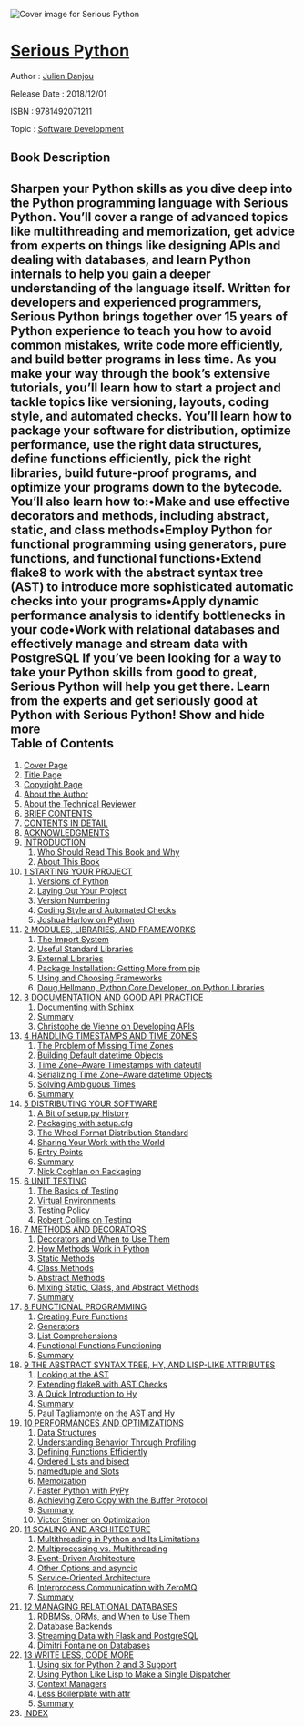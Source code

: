 ![Cover image for Serious Python](https://imgdetail.ebookreading.net/cover/cover/software_development/EB9781492071211.jpg)

[Serious Python](https://ebookreading.net/view/book/Serious+Python-EB9781492071211_1.html "Serious Python")
====================================================================================================================

Author : [Julien Danjou](https://ebookreading.net/search/author/Julien+Danjou)

Release Date : 2018/12/01

ISBN : 9781492071211

Topic : [Software Development](https://ebookreading.net/search/category/software-development)

Book Description
-----------------

 Sharpen your Python skills as you dive deep into the Python programming language with Serious Python. You’ll cover a range of advanced topics like multithreading and memorization, get advice from experts on things like designing APIs and dealing with databases, and learn Python internals to help you gain a deeper understanding of the language itself. Written for developers and experienced programmers, Serious Python brings together over 15 years of Python experience to teach you how to avoid common mistakes, write code more efficiently, and build better programs in less time.
As you make your way through the book’s extensive tutorials, you’ll learn how to start a project and tackle topics like versioning, layouts, coding style, and automated checks. You’ll learn how to package your software for distribution, optimize performance, use the right data structures, define functions efficiently, pick the right libraries, build future-proof programs, and optimize your programs down to the bytecode.
You’ll also learn how to:•Make and use effective decorators and methods, including abstract, static, and class methods•Employ Python for functional programming using generators, pure functions, and functional functions•Extend flake8 to work with the abstract syntax tree (AST) to introduce more sophisticated automatic checks into your programs•Apply dynamic performance analysis to identify bottlenecks in your code•Work with relational databases and effectively manage and stream data with PostgreSQL
If you’ve been looking for a way to take your Python skills from good to great, Serious Python will help you get there. Learn from the experts and get seriously good at Python with Serious Python!
        Show and hide more                
Table of Contents
-----------------

1. [Cover Page](https://ebookreading.net/view/book/Serious+Python-EB9781492071211_1.html)
1. [Title Page](https://ebookreading.net/view/book/Serious+Python-EB9781492071211_2.html)
1. [Copyright Page](https://ebookreading.net/view/book/Serious+Python-EB9781492071211_3.html)
1. [About the Author](https://ebookreading.net/view/book/Serious+Python-EB9781492071211_4.html)
1. [About the Technical Reviewer](https://ebookreading.net/view/book/Serious+Python-EB9781492071211_5.html)
1. [BRIEF CONTENTS](https://ebookreading.net/view/book/Serious+Python-EB9781492071211_6.html)
1. [CONTENTS IN DETAIL](https://ebookreading.net/view/book/Serious+Python-EB9781492071211_7.html)
1. [ACKNOWLEDGMENTS](https://ebookreading.net/view/book/Serious+Python-EB9781492071211_8.html#ack)
1. [INTRODUCTION](https://ebookreading.net/view/book/Serious+Python-EB9781492071211_9.html#ch00)
    1. [Who Should Read This Book and Why](https://ebookreading.net/view/book/Serious+Python-EB9781492071211_9.html#lev1sec1)
    1. [About This Book](https://ebookreading.net/view/book/Serious+Python-EB9781492071211_9.html#lev1sec2)
1. [1 STARTING YOUR PROJECT](https://ebookreading.net/view/book/Serious+Python-EB9781492071211_10.html#ch01)
    1. [Versions of Python](https://ebookreading.net/view/book/Serious+Python-EB9781492071211_10.html#lev1sec3)
    1. [Laying Out Your Project](https://ebookreading.net/view/book/Serious+Python-EB9781492071211_10.html#lev1sec4)
    1. [Version Numbering](https://ebookreading.net/view/book/Serious+Python-EB9781492071211_10.html#lev1sec5)
    1. [Coding Style and Automated Checks](https://ebookreading.net/view/book/Serious+Python-EB9781492071211_10.html#lev1sec6)
    1. [Joshua Harlow on Python](https://ebookreading.net/view/book/Serious+Python-EB9781492071211_10.html#lev1sec7)
1. [2 MODULES, LIBRARIES, AND FRAMEWORKS](https://ebookreading.net/view/book/Serious+Python-EB9781492071211_11.html#ch02)
    1. [The Import System](https://ebookreading.net/view/book/Serious+Python-EB9781492071211_11.html#lev1sec8)
    1. [Useful Standard Libraries](https://ebookreading.net/view/book/Serious+Python-EB9781492071211_11.html#lev1sec9)
    1. [External Libraries](https://ebookreading.net/view/book/Serious+Python-EB9781492071211_11.html#lev1sec10)
    1. [Package Installation: Getting More from pip](https://ebookreading.net/view/book/Serious+Python-EB9781492071211_11.html#lev1sec11)
    1. [Using and Choosing Frameworks](https://ebookreading.net/view/book/Serious+Python-EB9781492071211_11.html#lev1sec12)
    1. [Doug Hellmann, Python Core Developer, on Python Libraries](https://ebookreading.net/view/book/Serious+Python-EB9781492071211_11.html#lev1sec13)
1. [3 DOCUMENTATION AND GOOD API PRACTICE](https://ebookreading.net/view/book/Serious+Python-EB9781492071211_12.html#ch03)
    1. [Documenting with Sphinx](https://ebookreading.net/view/book/Serious+Python-EB9781492071211_12.html#lev1sec14)
    1. [Summary](https://ebookreading.net/view/book/Serious+Python-EB9781492071211_12.html#lev1sec15)
    1. [Christophe de Vienne on Developing APIs](https://ebookreading.net/view/book/Serious+Python-EB9781492071211_12.html#lev1sec16)
1. [4 HANDLING TIMESTAMPS AND TIME ZONES](https://ebookreading.net/view/book/Serious+Python-EB9781492071211_13.html#ch04)
    1. [The Problem of Missing Time Zones](https://ebookreading.net/view/book/Serious+Python-EB9781492071211_13.html#lev1sec17)
    1. [Building Default datetime Objects](https://ebookreading.net/view/book/Serious+Python-EB9781492071211_13.html#lev1sec18)
    1. [Time Zone–Aware Timestamps with dateutil](https://ebookreading.net/view/book/Serious+Python-EB9781492071211_13.html#lev1sec19)
    1. [Serializing Time Zone–Aware datetime Objects](https://ebookreading.net/view/book/Serious+Python-EB9781492071211_13.html#lev1sec20)
    1. [Solving Ambiguous Times](https://ebookreading.net/view/book/Serious+Python-EB9781492071211_13.html#lev1sec21)
    1. [Summary](https://ebookreading.net/view/book/Serious+Python-EB9781492071211_13.html#lev1sec22)
1. [5 DISTRIBUTING YOUR SOFTWARE](https://ebookreading.net/view/book/Serious+Python-EB9781492071211_14.html#ch05)
    1. [A Bit of setup.py History](https://ebookreading.net/view/book/Serious+Python-EB9781492071211_14.html#lev1sec23)
    1. [Packaging with setup.cfg](https://ebookreading.net/view/book/Serious+Python-EB9781492071211_14.html#lev1sec24)
    1. [The Wheel Format Distribution Standard](https://ebookreading.net/view/book/Serious+Python-EB9781492071211_14.html#lev1sec25)
    1. [Sharing Your Work with the World](https://ebookreading.net/view/book/Serious+Python-EB9781492071211_14.html#lev1sec26)
    1. [Entry Points](https://ebookreading.net/view/book/Serious+Python-EB9781492071211_14.html#lev1sec27)
    1. [Summary](https://ebookreading.net/view/book/Serious+Python-EB9781492071211_14.html#lev1sec28)
    1. [Nick Coghlan on Packaging](https://ebookreading.net/view/book/Serious+Python-EB9781492071211_14.html#lev1sec29)
1. [6 UNIT TESTING](https://ebookreading.net/view/book/Serious+Python-EB9781492071211_15.html#ch06)
    1. [The Basics of Testing](https://ebookreading.net/view/book/Serious+Python-EB9781492071211_15.html#lev1sec30)
    1. [Virtual Environments](https://ebookreading.net/view/book/Serious+Python-EB9781492071211_15.html#lev1sec31)
    1. [Testing Policy](https://ebookreading.net/view/book/Serious+Python-EB9781492071211_15.html#lev1sec32)
    1. [Robert Collins on Testing](https://ebookreading.net/view/book/Serious+Python-EB9781492071211_15.html#lev1sec33)
1. [7 METHODS AND DECORATORS](https://ebookreading.net/view/book/Serious+Python-EB9781492071211_16.html#ch07)
    1. [Decorators and When to Use Them](https://ebookreading.net/view/book/Serious+Python-EB9781492071211_16.html#lev1sec34)
    1. [How Methods Work in Python](https://ebookreading.net/view/book/Serious+Python-EB9781492071211_16.html#lev1sec35)
    1. [Static Methods](https://ebookreading.net/view/book/Serious+Python-EB9781492071211_16.html#lev1sec36)
    1. [Class Methods](https://ebookreading.net/view/book/Serious+Python-EB9781492071211_16.html#lev1sec37)
    1. [Abstract Methods](https://ebookreading.net/view/book/Serious+Python-EB9781492071211_16.html#lev1sec38)
    1. [Mixing Static, Class, and Abstract Methods](https://ebookreading.net/view/book/Serious+Python-EB9781492071211_16.html#lev1sec39)
    1. [Summary](https://ebookreading.net/view/book/Serious+Python-EB9781492071211_16.html#lev1sec40)
1. [8 FUNCTIONAL PROGRAMMING](https://ebookreading.net/view/book/Serious+Python-EB9781492071211_17.html#ch08)
    1. [Creating Pure Functions](https://ebookreading.net/view/book/Serious+Python-EB9781492071211_17.html#lev1sec41)
    1. [Generators](https://ebookreading.net/view/book/Serious+Python-EB9781492071211_17.html#lev1sec42)
    1. [List Comprehensions](https://ebookreading.net/view/book/Serious+Python-EB9781492071211_17.html#lev1sec43)
    1. [Functional Functions Functioning](https://ebookreading.net/view/book/Serious+Python-EB9781492071211_17.html#lev1sec44)
    1. [Summary](https://ebookreading.net/view/book/Serious+Python-EB9781492071211_17.html#lev1sec45)
1. [9 THE ABSTRACT SYNTAX TREE, HY, AND LISP-LIKE ATTRIBUTES](https://ebookreading.net/view/book/Serious+Python-EB9781492071211_18.html#ch09)
    1. [Looking at the AST](https://ebookreading.net/view/book/Serious+Python-EB9781492071211_18.html#lev1sec46)
    1. [Extending flake8 with AST Checks](https://ebookreading.net/view/book/Serious+Python-EB9781492071211_18.html#lev1sec47)
    1. [A Quick Introduction to Hy](https://ebookreading.net/view/book/Serious+Python-EB9781492071211_18.html#lev1sec48)
    1. [Summary](https://ebookreading.net/view/book/Serious+Python-EB9781492071211_18.html#lev1sec49)
    1. [Paul Tagliamonte on the AST and Hy](https://ebookreading.net/view/book/Serious+Python-EB9781492071211_18.html#lev1sec50)
1. [10 PERFORMANCES AND OPTIMIZATIONS](https://ebookreading.net/view/book/Serious+Python-EB9781492071211_19.html#ch10)
    1. [Data Structures](https://ebookreading.net/view/book/Serious+Python-EB9781492071211_19.html#lev1sec51)
    1. [Understanding Behavior Through Profiling](https://ebookreading.net/view/book/Serious+Python-EB9781492071211_19.html#lev1sec52)
    1. [Defining Functions Efficiently](https://ebookreading.net/view/book/Serious+Python-EB9781492071211_19.html#lev1sec53)
    1. [Ordered Lists and bisect](https://ebookreading.net/view/book/Serious+Python-EB9781492071211_19.html#lev1sec54)
    1. [namedtuple and Slots](https://ebookreading.net/view/book/Serious+Python-EB9781492071211_19.html#lev1sec55)
    1. [Memoization](https://ebookreading.net/view/book/Serious+Python-EB9781492071211_19.html#lev1sec56)
    1. [Faster Python with PyPy](https://ebookreading.net/view/book/Serious+Python-EB9781492071211_19.html#lev1sec57)
    1. [Achieving Zero Copy with the Buffer Protocol](https://ebookreading.net/view/book/Serious+Python-EB9781492071211_19.html#lev1sec58)
    1. [Summary](https://ebookreading.net/view/book/Serious+Python-EB9781492071211_19.html#lev1sec59)
    1. [Victor Stinner on Optimization](https://ebookreading.net/view/book/Serious+Python-EB9781492071211_19.html#lev1sec60)
1. [11 SCALING AND ARCHITECTURE](https://ebookreading.net/view/book/Serious+Python-EB9781492071211_20.html#ch11)
    1. [Multithreading in Python and Its Limitations](https://ebookreading.net/view/book/Serious+Python-EB9781492071211_20.html#lev1sec61)
    1. [Multiprocessing vs. Multithreading](https://ebookreading.net/view/book/Serious+Python-EB9781492071211_20.html#lev1sec62)
    1. [Event-Driven Architecture](https://ebookreading.net/view/book/Serious+Python-EB9781492071211_20.html#lev1sec63)
    1. [Other Options and asyncio](https://ebookreading.net/view/book/Serious+Python-EB9781492071211_20.html#lev1sec64)
    1. [Service-Oriented Architecture](https://ebookreading.net/view/book/Serious+Python-EB9781492071211_20.html#lev1sec65)
    1. [Interprocess Communication with ZeroMQ](https://ebookreading.net/view/book/Serious+Python-EB9781492071211_20.html#lev1sec66)
    1. [Summary](https://ebookreading.net/view/book/Serious+Python-EB9781492071211_20.html#lev1sec67)
1. [12 MANAGING RELATIONAL DATABASES](https://ebookreading.net/view/book/Serious+Python-EB9781492071211_21.html#ch12)
    1. [RDBMSs, ORMs, and When to Use Them](https://ebookreading.net/view/book/Serious+Python-EB9781492071211_21.html#lev1sec68)
    1. [Database Backends](https://ebookreading.net/view/book/Serious+Python-EB9781492071211_21.html#lev1sec69)
    1. [Streaming Data with Flask and PostgreSQL](https://ebookreading.net/view/book/Serious+Python-EB9781492071211_21.html#lev1sec70)
    1. [Dimitri Fontaine on Databases](https://ebookreading.net/view/book/Serious+Python-EB9781492071211_21.html#lev1sec71)
1. [13 WRITE LESS, CODE MORE](https://ebookreading.net/view/book/Serious+Python-EB9781492071211_22.html#ch13)
    1. [Using six for Python 2 and 3 Support](https://ebookreading.net/view/book/Serious+Python-EB9781492071211_22.html#lev1sec72)
    1. [Using Python Like Lisp to Make a Single Dispatcher](https://ebookreading.net/view/book/Serious+Python-EB9781492071211_22.html#lev1sec73)
    1. [Context Managers](https://ebookreading.net/view/book/Serious+Python-EB9781492071211_22.html#lev1sec74)
    1. [Less Boilerplate with attr](https://ebookreading.net/view/book/Serious+Python-EB9781492071211_22.html#lev1sec75)
    1. [Summary](https://ebookreading.net/view/book/Serious+Python-EB9781492071211_22.html#lev1sec76)
1. [INDEX](https://ebookreading.net/view/book/Serious+Python-EB9781492071211_23.html#index)
